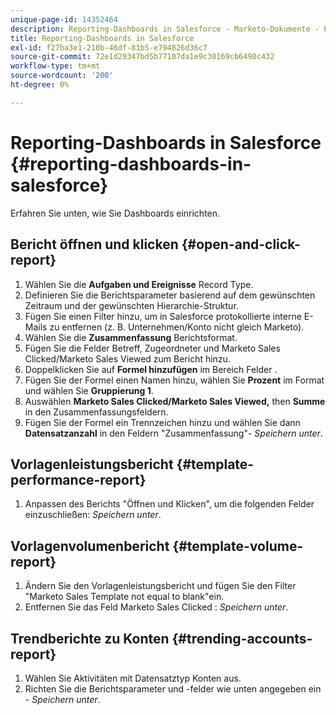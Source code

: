```yaml
---
unique-page-id: 14352464
description: Reporting-Dashboards in Salesforce - Marketo-Dokumente - Produktdokumentation
title: Reporting-Dashboards in Salesforce
exl-id: f27ba3e1-210b-46df-81b5-e794826d36c7
source-git-commit: 72e1d29347bd5b77107da1e9c30169cb6490c432
workflow-type: tm+mt
source-wordcount: '200'
ht-degree: 0%

---
```


# Reporting-Dashboards in Salesforce {#reporting-dashboards-in-salesforce}

Erfahren Sie unten, wie Sie Dashboards einrichten.

## Bericht öffnen und klicken {#open-and-click-report}

1. Wählen Sie die **Aufgaben und Ereignisse** Record Type.
1. Definieren Sie die Berichtsparameter basierend auf dem gewünschten Zeitraum und der gewünschten Hierarchie-Struktur.
1. Fügen Sie einen Filter hinzu, um in Salesforce protokollierte interne E-Mails zu entfernen (z. B. Unternehmen/Konto nicht gleich Marketo).
1. Wählen Sie die **Zusammenfassung** Berichtsformat.
1. Fügen Sie die Felder Betreff, Zugeordneter und Marketo Sales Clicked/Marketo Sales Viewed zum Bericht hinzu.
1. Doppelklicken Sie auf **Formel hinzufügen** im Bereich Felder .
1. Fügen Sie der Formel einen Namen hinzu, wählen Sie **Prozent** im Format und wählen Sie **Gruppierung 1**.
1. Auswählen **Marketo Sales Clicked/Marketo Sales Viewed,** then **Summe** in den Zusammenfassungsfeldern.
1. Fügen Sie der Formel ein Trennzeichen hinzu und wählen Sie dann **Datensatzanzahl** in den Feldern &quot;Zusammenfassung&quot;- _Speichern unter_.

## Vorlagenleistungsbericht {#template-performance-report}

1. Anpassen des Berichts &quot;Öffnen und Klicken&quot;, um die folgenden Felder einzuschließen: _Speichern unter_.

## Vorlagenvolumenbericht {#template-volume-report}

1. Ändern Sie den Vorlagenleistungsbericht und fügen Sie den Filter &quot;Marketo Sales Template not equal to blank&quot;ein.
1. Entfernen Sie das Feld Marketo Sales Clicked : _Speichern unter_.

## Trendberichte zu Konten {#trending-accounts-report}

1. Wählen Sie Aktivitäten mit Datensatztyp Konten aus.
1. Richten Sie die Berichtsparameter und -felder wie unten angegeben ein - _Speichern unter_.
